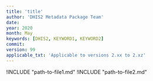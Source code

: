 ```yaml
---
title: 'title'
author: 'DHIS2 Metadata Package Team'
date:
year: 2020
month: May
keywords: [DHIS2, KEYWORD1, KEYWORD2]
commit:
version: 99
applicable_txt: 'Applicable to versions 2.xx to 2.xz'
---
```


<!--DHIS2-SECTION-ID:index-->

!INCLUDE "path-to-file1.md"
!INCLUDE "path-to-file2.md"